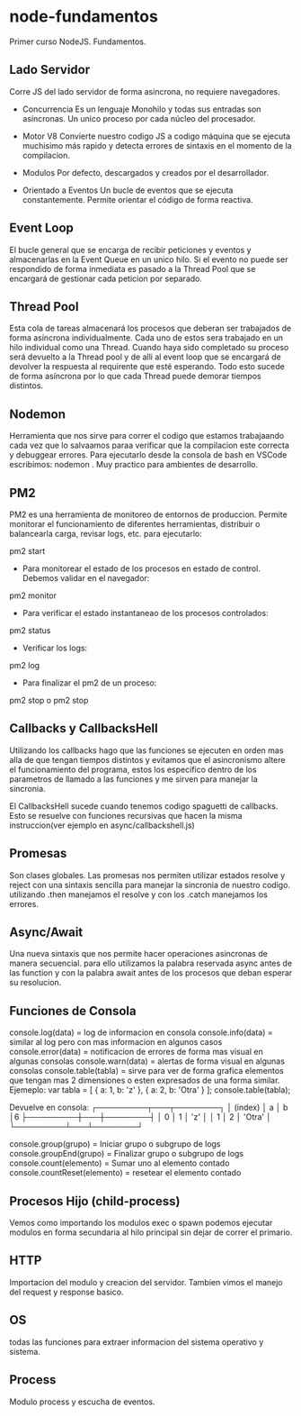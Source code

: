 # node-fundamentos
Primer curso NodeJS. Fundamentos.

## Lado Servidor
Corre JS del lado servidor de forma asincrona, no requiere navegadores.

- Concurrencia
Es un lenguaje Monohilo y todas sus entradas son asíncronas. 
Un unico proceso por cada núcleo del procesador.

- Motor V8
Convierte nuestro codigo JS a codigo máquina que se ejecuta muchisimo más rapido y detecta errores de sintaxis en el momento de la compilacion.

- Modulos
Por defecto, descargados y creados por el desarrollador.

- Orientado a Eventos
Un bucle de eventos que se ejecuta constantemente.
Permite orientar el código de forma reactiva.


## Event Loop
El bucle general que se encarga de recibir peticiones y eventos y almacenarlas en la Event Queue en un unico hilo. Si el evento no puede ser respondido de forma inmediata es pasado a la Thread Pool que se encargará de gestionar cada peticion por separado.

## Thread Pool
Esta cola de tareas almacenará los procesos que deberan ser trabajados de forma asíncrona individualmente. Cada uno de estos sera trabajado en un hilo individual como una Thread. Cuando haya sido completado su proceso será devuelto a la Thread pool y de alli al event loop que se encargará de devolver la respuesta al requirente que esté esperando. Todo esto sucede de forma asíncrona por lo que cada Thread puede demorar tiempos distintos.

## Nodemon 
Herramienta que nos sirve para correr el codigo que estamos trabajaando cada vez que lo salvaamos paraa verificar que la compilacion este correcta y debuggear errores. Para ejecutarlo desde la consola de bash en VSCode escribimos: nodemon <path to file>. Muy practico para ambientes de desarrollo.

## PM2
PM2 es una herramienta de monitoreo de entornos de produccion. Permite monitorar el funcionamiento de diferentes herramientas, distribuir o balancearla carga, revisar logs, etc. para ejecutarlo:

pm2 start <path to file>

- Para monitorear el estado de los procesos en estado de control. Debemos validar en el navegador:

pm2 monitor

- Para verificar el estado instantaneao de los procesos controlados:

pm2 status

- Verificar los logs:

pm2 log

- Para finalizar el pm2 de un proceso:

pm2 stop <path to file>
o
pm2 stop <process id>

## Callbacks y CallbacksHell
Utilizando los callbacks hago que las funciones se ejecuten en orden
mas alla de que tengan tiempos distintos y evitamos que el asincronismo 
altere el funcionamiento del programa, estos los especifico dentro de los parametros de llamado a las funciones y me sirven para manejar la sincronia.

El CallbacksHell sucede cuando tenemos codigo spaguetti de callbacks. Esto se resuelve con funciones recursivas que hacen la misma instruccion(ver ejemplo en async/callbackshell.js)

## Promesas
Son clases globales. Las promesas nos permiten utilizar estados resolve y reject con una sintaxis sencilla para manejar la sincronia de nuestro codigo. utilizando .then manejamos el resolve y con los .catch manejamos los errores.

## Async/Await
Una nueva sintaxis que nos permite hacer operaciones asincronas de manera secuencial. para ello utilizamos la palabra reservada async antes de las function y con la palabra await antes de los procesos que deban esperar su resolucion.

## Funciones de Consola
console.log(data) = log de informacion en consola
console.info(data) = similar al log pero con mas informacion en algunos casos
console.error(data) = notificacion de errores de forma mas visual en algunas consolas
console.warn(data) = alertas de forma visual en algunas consolas
console.table(tabla) = sirve para ver de forma grafica elementos que tengan mas 2 dimensiones o esten expresados de una forma similar. Ejemeplo: 
var tabla = [
  {
    a: 1,
    b: 'z'
  },
  {
    a: 2,
    b: 'Otra'
  }
];
console.table(tabla);

Devuelve en consola:
┌─────────┬───┬────────┐
│ (index) │ a │   b    │6
├─────────┼───┼────────┤
│    0    │ 1 │  'z'   │
│    1    │ 2 │ 'Otra' │
└─────────┴───┴────────┘

console.group(grupo) = Iniciar grupo o subgrupo de logs
console.groupEnd(grupo) = Finalizar grupo o subgrupo de logs
console.count(elemento) = Sumar uno al elemento contado
console.countReset(elemento) = resetear el elemento contado

## Procesos Hijo (child-process)
Vemos como importando los modulos exec o spawn podemos ejecutar modulos en forma secundaria al hilo principal sin dejar de correr el primario.

## HTTP
Importacion del modulo y creacion del servidor. Tambien vimos el manejo del request y response basico.

## OS
todas las funciones para extraer informacion del sistema operativo y sistema.

## Process
Modulo process y escucha de eventos.